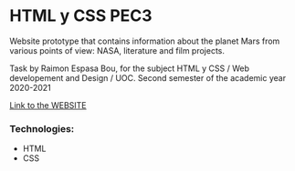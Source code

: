# HTML y CSS PEC3


Website prototype that contains information about the planet Mars from various points of view: NASA, literature and film projects.

Task by Raimon Espasa Bou, for the subject HTML y CSS / Web developement and Design / UOC.
Second semester of the academic year 2020-2021

[Link to the WEBSITE](https://raiesbo.github.io/HTMLyCSS_PEC3/)


### Technologies:

- HTML
- CSS